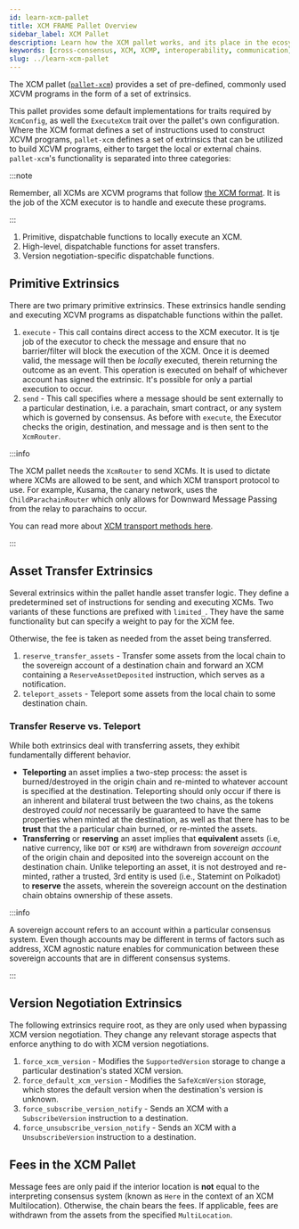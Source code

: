 ```yaml
---
id: learn-xcm-pallet
title: XCM FRAME Pallet Overview
sidebar_label: XCM Pallet
description: Learn how the XCM pallet works, and its place in the ecosystem.
keywords: [cross-consensus, XCM, XCMP, interoperability, communication]
slug: ../learn-xcm-pallet
---
```


The XCM pallet ([`pallet-xcm`](https://github.com/paritytech/polkadot/tree/master/xcm/pallet-xcm))
provides a set of pre-defined, commonly used XCVM programs in the form of a set of extrinsics.

This pallet provides some default implementations for traits required by `XcmConfig`, as well the
`ExecuteXcm` trait over the pallet's own configuration. Where the XCM format defines a set of
instructions used to construct XCVM programs, `pallet-xcm` defines a set of extrinsics that can be
utilized to build XCVM programs, either to target the local or external chains. `pallet-xcm`'s
functionality is separated into three categories:

:::note

Remember, all XCMs are XCVM programs that follow
[the XCM format](https://github.com/paritytech/xcm-format). It is the job of the XCM executor is to
handle and execute these programs.

:::

1. Primitive, dispatchable functions to locally execute an XCM.
2. High-level, dispatchable functions for asset transfers.
3. Version negotiation-specific dispatchable functions.

## Primitive Extrinsics

There are two primary primitive extrinsics. These extrinsics handle sending and executing XCVM
programs as dispatchable functions within the pallet.

1. `execute` - This call contains direct access to the XCM executor. It is tje job of the executor
   to check the message and ensure that no barrier/filter will block the execution of the XCM. Once
   it is deemed valid, the message will then be _locally_ executed, therein returning the outcome as
   an event. This operation is executed on behalf of whichever account has signed the extrinsic.
   It's possible for only a partial execution to occur.
2. `send` - This call specifies where a message should be sent externally to a particular
   destination, i.e. a parachain, smart contract, or any system which is governed by consensus. As
   before with `execute`, the Executor checks the origin, destination, and message and is then sent
   to the `XcmRouter`.

:::info

The XCM pallet needs the `XcmRouter` to send XCMs. It is used to dictate where XCMs are allowed to
be sent, and which XCM transport protocol to use. For example, Kusama, the canary network, uses the
`ChildParachainRouter` which only allows for Downward Message Passing from the relay to parachains
to occur.

You can read more about [XCM transport methods here](./learn-xcm-transport.md).

:::

## Asset Transfer Extrinsics

Several extrinsics within the pallet handle asset transfer logic. They define a predetermined set of
instructions for sending and executing XCMs. Two variants of these functions are prefixed with
`limited_`. They have the same functionality but can specify a weight to pay for the XCM fee.

Otherwise, the fee is taken as needed from the asset being transferred.

1. `reserve_transfer_assets` - Transfer some assets from the local chain to the sovereign account of
   a destination chain and forward an XCM containing a `ReserveAssetDeposited` instruction, which
   serves as a notification.
2. `teleport_assets` - Teleport some assets from the local chain to some destination chain.

### Transfer Reserve vs. Teleport

While both extrinsics deal with transferring assets, they exhibit fundamentally different behavior.

- **Teleporting** an asset implies a two-step process: the asset is burned/destroyed in the origin
  chain and re-minted to whatever account is specified at the destination. Teleporting should only
  occur if there is an inherent and bilateral trust between the two chains, as the tokens destroyed
  _could not_ necessarily be guaranteed to have the same properties when minted at the destination,
  as well as that there has to be **trust** that the a particular chain burned, or re-minted the
  assets.
- **Transferring** or **reserving** an asset implies that **equivalent** assets (i.e, native
  currency, like `DOT` or `KSM`) are withdrawn from _sovereign account_ of the origin chain and
  deposited into the sovereign account on the destination chain. Unlike teleporting an asset, it is
  not destroyed and re-minted, rather a trusted, 3rd entity is used (i.e., Statemint on Polkadot) to
  **reserve** the assets, wherein the sovereign account on the destination chain obtains ownership
  of these assets.

:::info

A sovereign account refers to an account within a particular consensus system. Even though accounts
may be different in terms of factors such as address, XCM agnostic nature enables for communication
between these sovereign accounts that are in different consensus systems.

:::

## Version Negotiation Extrinsics

The following extrinsics require root, as they are only used when bypassing XCM version negotiation.
They change any relevant storage aspects that enforce anything to do with XCM version negotiations.

1. `force_xcm_version` - Modifies the `SupportedVersion` storage to change a particular
   destination's stated XCM version.
2. `force_default_xcm_version` - Modifies the `SafeXcmVersion` storage, which stores the default
   version when the destination's version is unknown.
3. `force_subscribe_version_notify` - Sends an XCM with a `SubscribeVersion` instruction to a
   destination.
4. `force_unsubscribe_version_notify` - Sends an XCM with a `UnsubscribeVersion` instruction to a
   destination.

## Fees in the XCM Pallet

Message fees are only paid if the interior location is **not** equal to the interpreting consensus
system (known as `Here` in the context of an XCM Multilocation). Otherwise, the chain bears the
fees. If applicable, fees are withdrawn from the assets from the specified `MultiLocation`.
